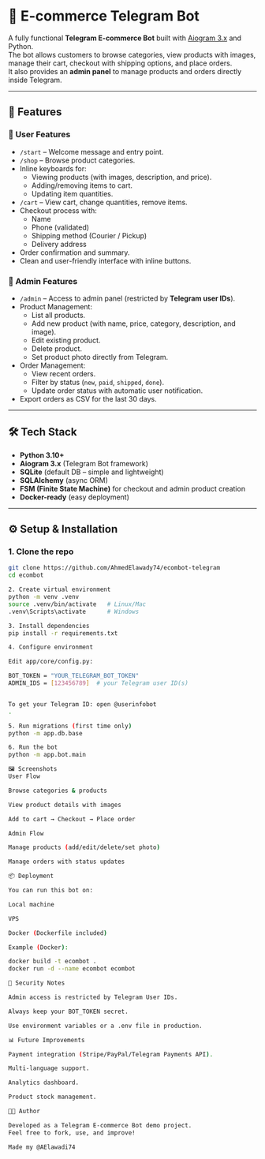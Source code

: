 # 🛒 E-commerce Telegram Bot

A fully functional **Telegram E-commerce Bot** built with [Aiogram 3.x](https://docs.aiogram.dev/) and Python.  
The bot allows customers to browse categories, view products with images, manage their cart, checkout with shipping options, and place orders.  
It also provides an **admin panel** to manage products and orders directly inside Telegram.

---

## 🚀 Features

### 👤 User Features
- `/start` – Welcome message and entry point.
- `/shop` – Browse product categories.
- Inline keyboards for:
  - Viewing products (with images, description, and price).
  - Adding/removing items to cart.
  - Updating item quantities.
- `/cart` – View cart, change quantities, remove items.
- Checkout process with:
  - Name
  - Phone (validated)
  - Shipping method (Courier / Pickup)
  - Delivery address
- Order confirmation and summary.
- Clean and user-friendly interface with inline buttons.

### 🔑 Admin Features
- `/admin` – Access to admin panel (restricted by **Telegram user IDs**).
- Product Management:
  - List all products.
  - Add new product (with name, price, category, description, and image).
  - Edit existing product.
  - Delete product.
  - Set product photo directly from Telegram.
- Order Management:
  - View recent orders.
  - Filter by status (`new`, `paid`, `shipped`, `done`).
  - Update order status with automatic user notification.
- Export orders as CSV for the last 30 days.

---

## 🛠️ Tech Stack

- **Python 3.10+**
- **Aiogram 3.x** (Telegram Bot framework)
- **SQLite** (default DB – simple and lightweight)
- **SQLAlchemy** (async ORM)
- **FSM (Finite State Machine)** for checkout and admin product creation
- **Docker-ready** (easy deployment)

---

## ⚙️ Setup & Installation

### 1. Clone the repo
```bash
git clone https://github.com/AhmedElawady74/ecombot-telegram
cd ecombot

2. Create virtual environment
python -m venv .venv
source .venv/bin/activate   # Linux/Mac
.venv\Scripts\activate      # Windows

3. Install dependencies
pip install -r requirements.txt

4. Configure environment

Edit app/core/config.py:

BOT_TOKEN = "YOUR_TELEGRAM_BOT_TOKEN"
ADMIN_IDS = [123456789]  # your Telegram user ID(s)


To get your Telegram ID: open @userinfobot
.

5. Run migrations (first time only)
python -m app.db.base

6. Run the bot
python -m app.bot.main

🖼️ Screenshots
User Flow

Browse categories & products

View product details with images

Add to cart → Checkout → Place order

Admin Flow

Manage products (add/edit/delete/set photo)

Manage orders with status updates

📦 Deployment

You can run this bot on:

Local machine

VPS

Docker (Dockerfile included)

Example (Docker):

docker build -t ecombot .
docker run -d --name ecombot ecombot

🔐 Security Notes

Admin access is restricted by Telegram User IDs.

Always keep your BOT_TOKEN secret.

Use environment variables or a .env file in production.

📊 Future Improvements

Payment integration (Stripe/PayPal/Telegram Payments API).

Multi-language support.

Analytics dashboard.

Product stock management.

👨‍💻 Author

Developed as a Telegram E-commerce Bot demo project.
Feel free to fork, use, and improve!

Made my @AElawadi74
